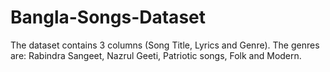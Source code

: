 # Bangla-Songs-Dataset
The dataset contains 3 columns (Song Title, Lyrics and Genre). The genres are: Rabindra Sangeet, Nazrul Geeti, Patriotic songs, Folk and Modern.
